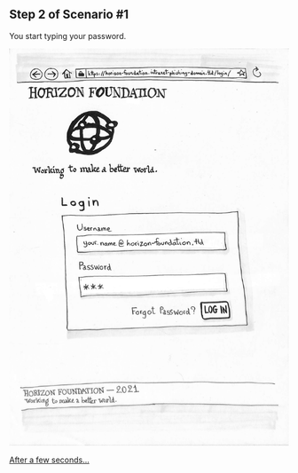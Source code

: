 ## Step 2 of Scenario #1

You start typing your password.

[![Paper Prototype, Step 2](assets/paper-prototype/paper-prototype-02.jpg)](713-SCENARIO-01-STEP-03.md)

[After a few seconds…](713-SCENARIO-01-STEP-03.md)
